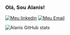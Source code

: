 ### Olá, Sou Alanis! 


[![Meu linkedin](https://img.shields.io/badge/LinkedIn-0077B5?style=for-the-badge&logo=linkedin&logoColor=white)](https://www.linkedin.com/in/alanis-o-64b103119/)
[![Meu Email](https://img.shields.io/badge/Gmail-D14836?style=for-the-badge&logo=gmail&logoColor=white)](mailto:alanisoliveira39@gmail.com)






![Alanis GitHub stats](https://github-readme-stats.vercel.app/api?username=AlanisOliveira&show_icons=true&theme=radical)
